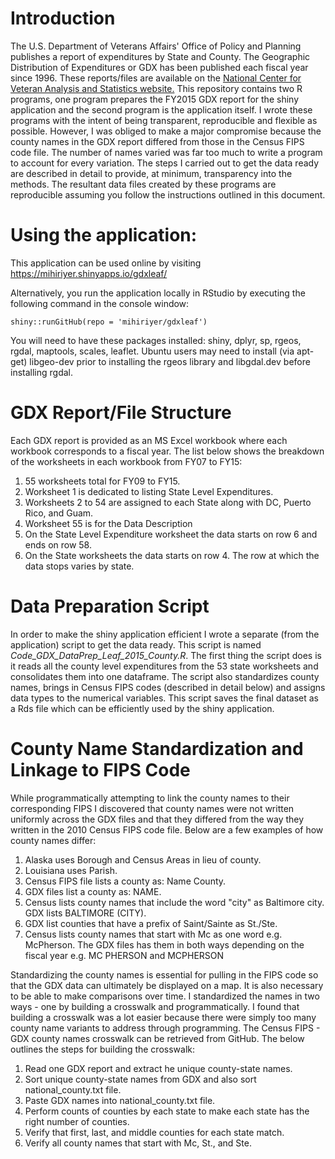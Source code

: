 # Introduction

The U.S. Department of Veterans Affairs' Office of Policy and Planning publishes a report of expenditures by State and County. The Geographic Distribution of Expenditures or GDX has been published each fiscal year since 1996. These reports/files are available on the [National Center for Veteran Analysis and Statistics website.](http://www.va.gov/vetdata/) This repository contains two R programs, one program prepares the FY2015 GDX report for the shiny application and the second program is the application itself. I wrote these programs with the intent of being transparent, reproducible and flexible as possible. However, I was obliged to make a major compromise because the county names in the GDX report differed from those in the Census FIPS code file. The number of names varied was far too much to write a program to account for every variation. The steps I carried out to get the data ready are described in detail to provide, at minimum, transparency into the methods. The resultant data files created by these programs are reproducible assuming you follow the instructions outlined in this document. 

# Using the application:

This application can be used online by visiting https://mihiriyer.shinyapps.io/gdxleaf/

Alternatively, you run the application locally in RStudio by executing the following command in the console window:

`shiny::runGitHub(repo = 'mihiriyer/gdxleaf')`

You will need to have these packages installed: shiny, dplyr, sp, rgeos, rgdal, maptools, scales, leaflet. Ubuntu users may need to install (via apt-get) libgeo-dev prior to installing the rgeos library and libgdal.dev before installing rgdal.

# GDX Report/File Structure

Each GDX report is provided as an MS Excel workbook where each workbook corresponds to a fiscal year. The list below shows the breakdown of the worksheets in each workbook from FY07 to FY15:

1. 55 worksheets total for FY09 to FY15.
2. Worksheet 1 is dedicated to listing State Level Expenditures. 
3. Worksheets 2 to 54  are assigned to each State along with DC, Puerto Rico, and Guam.
5. Worksheet 55 is for the Data Description 
6. On the State Level Expenditure worksheet the data starts on row 6 and ends on row 58. 
7. On the State worksheets the data starts on row 4. The row at which the data stops varies by state.

# Data Preparation Script

In order to make the shiny application efficient I wrote a separate (from the application) script to get the data ready. This script is named *Code_GDX_DataPrep_Leaf_2015_County.R*. The first thing the script does is it reads all the county level expenditures from the 53 state worksheets and consolidates them into one dataframe. The script also standardizes county names, brings in Census FIPS codes (described in detail below) and assigns data types to the numerical variables. This script saves the final dataset as a Rds file which can be efficiently used by the shiny application. 

# County Name Standardization and Linkage to FIPS Code

While programmatically attempting to link the county names to their corresponding FIPS I discovered that county names were not written uniformly across the GDX files and that they differed from the way they written in the 2010 Census FIPS code file. Below are a few examples of how county names differ:

1. Alaska uses Borough and Census Areas in lieu of county.
2. Louisiana uses Parish.
3. Census FIPS file lists a county as: Name County.
4. GDX files list a county as: NAME.
5. Census lists county names that include the word "city" as Baltimore city. GDX lists BALTIMORE (CITY).
6. GDX list counties that have a prefix of Saint/Sainte as St./Ste.
7. Census lists county names that start with Mc as one word e.g. McPherson. The GDX files has them in both ways depending on the fiscal year e.g. MC PHERSON and MCPHERSON

Standardizing the county names is essential for pulling in the FIPS code so that the GDX data can ultimately be displayed on a map. It is also necessary to be able to make comparisons over time. I standardized the names in two ways - one by building a crosswalk and programmatically. I found that building a crosswalk was a lot easier because there were simply too many county name variants to address through programming. The Census FIPS - GDX county names crosswalk can be retrieved from GitHub. The below outlines the steps for building the crosswalk:

1. Read one GDX report and extract he unique county-state names.
2. Sort unique county-state names from GDX and also sort national_county.txt file.
3. Paste GDX names into national_county.txt file.
4. Perform counts of counties by each state to make each state has the right number of counties.
5. Verify that first, last, and middle counties for each state match.
6. Verify all county names that start with Mc, St., and Ste.
